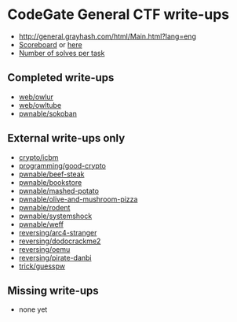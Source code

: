 # CodeGate General CTF write-ups

* <http://general.grayhash.com/html/Main.html?lang=eng>
* [Scoreboard](http://general.grayhash.com/html/Main.html?page=rank) or [here](scoreboard.txt)
* [Number of solves per task](solves.txt)

## Completed write-ups

* [web/owlur](web/owlur)
* [web/owltube](web/owltube)
* [pwnable/sokoban](pwnable/sokoban)

## External write-ups only

* [crypto/icbm](crypto/icbm)
* [programming/good-crypto](programming/good-crypto)
* [pwnable/beef-steak](pwnable/beef-steak)
* [pwnable/bookstore](pwnable/bookstore)
* [pwnable/mashed-potato](pwnable/mashed-potato)
* [pwnable/olive-and-mushroom-pizza](pwnable/olive-and-mushroom-pizza)
* [pwnable/rodent](pwnable/rodent)
* [pwnable/systemshock](pwnable/systemshock)
* [pwnable/weff](pwnable/weff)
* [reversing/arc4-stranger](reversing/arc4-stranger)
* [reversing/dodocrackme2](reversing/dodocrackme2)
* [reversing/oemu](reversing/oemu)
* [reversing/pirate-danbi](reversing/pirate-danbi)
* [trick/guesspw](trick/guesspw)

## Missing write-ups

* none yet
